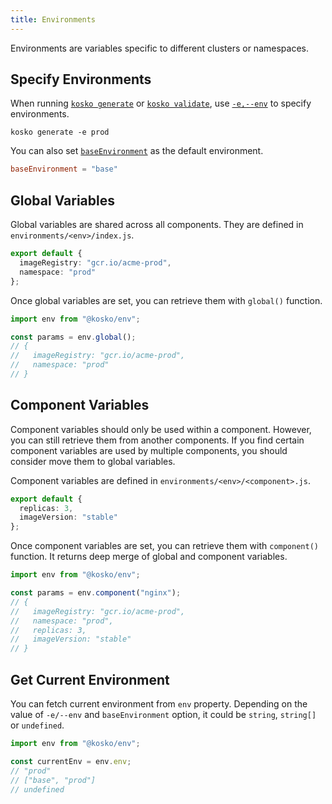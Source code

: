 ```yaml
---
title: Environments
---
```


Environments are variables specific to different clusters or namespaces.

## Specify Environments

When running [`kosko generate`](cli/generate.md) or [`kosko validate`](cli/validate.md), use [`-e,--env`](cli/generate.md#--env--e) to specify environments.

```shell
kosko generate -e prod
```

You can also set [`baseEnvironment`](configuration.md#baseenvironment) as the default environment.

```toml title="kosko.toml"
baseEnvironment = "base"
```

## Global Variables

Global variables are shared across all components. They are defined in `environments/<env>/index.js`.

```ts ts2js title="environments/prod/index.js"
export default {
  imageRegistry: "gcr.io/acme-prod",
  namespace: "prod"
};
```

Once global variables are set, you can retrieve them with `global()` function.

```ts ts2js
import env from "@kosko/env";

const params = env.global();
// {
//   imageRegistry: "gcr.io/acme-prod",
//   namespace: "prod"
// }
```

## Component Variables

Component variables should only be used within a component. However, you can still retrieve them from another components. If you find certain component variables are used by multiple components, you should consider move them to global variables.

Component variables are defined in `environments/<env>/<component>.js`.

```ts ts2js title="environments/prod/nginx.js"
export default {
  replicas: 3,
  imageVersion: "stable"
};
```

Once component variables are set, you can retrieve them with `component()` function. It returns deep merge of global and component variables.

```ts ts2js
import env from "@kosko/env";

const params = env.component("nginx");
// {
//   imageRegistry: "gcr.io/acme-prod",
//   namespace: "prod",
//   replicas: 3,
//   imageVersion: "stable"
// }
```

## Get Current Environment

You can fetch current environment from `env` property. Depending on the value of `-e/--env` and `baseEnvironment` option, it could be `string`, `string[]` or `undefined`.

```ts ts2js
import env from "@kosko/env";

const currentEnv = env.env;
// "prod"
// ["base", "prod"]
// undefined
```
